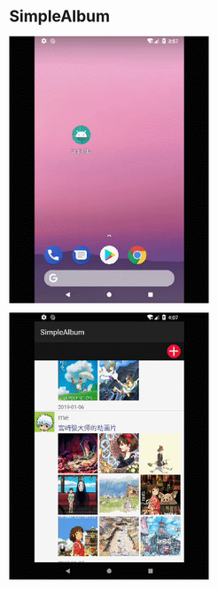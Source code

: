 # SimpleAlbum

![image](https://github.com/dennis0818/SimpleAlbum/blob/master/other/LoginOperation.gif)

![image](https://github.com/dennis0818/SimpleAlbum/blob/master/other/UploadOperation.gif)
